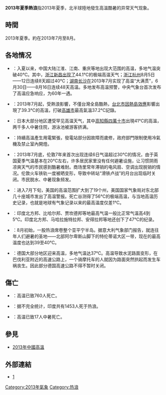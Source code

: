 **2013年夏季熱浪**指2013年夏季，北半球陸地發生高溫酷暑的异常天气现象。

## 時間

2013年夏季。約在2013年7月至8月。

## 各地情况

  - ：入夏以来，中国大陆江淮、江南、重庆等地出现大范围的高温，多地气温突破40℃。其中，[浙江](https://zh.wikipedia.org/wiki/浙江 "wikilink")[新昌出现了](https://zh.wikipedia.org/wiki/新昌 "wikilink")44.1℃的极端高温天气；[浙江](https://zh.wikipedia.org/wiki/浙江 "wikilink")[杭州](https://zh.wikipedia.org/wiki/杭州 "wikilink")8月5日——12日连续8天超过40℃；[湖南](https://zh.wikipedia.org/wiki/湖南 "wikilink")[长沙在](https://zh.wikipedia.org/wiki/长沙 "wikilink")2013年7月实现了高温“大满贯”，6月30日——8月16日连续48天高温。多地发布高温预警，中央气象台首次发布了高温应急响应，为60年一遇。

<!-- end list -->

  - ：2013年7月起，受熱浪影響，不僅台灣全島酷熱，[台北市因](https://zh.wikipedia.org/wiki/台北市 "wikilink")[熱島效應](../Page/熱島效應.md "wikilink")影響出現了39.3℃的高溫，打破[高雄市](../Page/高雄市.md "wikilink")最高氣溫37.2℃記錄。

<!-- end list -->

  - ：日本大部分地区遭受罕见高温天气，其中[高知縣](https://zh.wikipedia.org/wiki/高知縣 "wikilink")[四萬十市](../Page/四萬十市.md "wikilink")出現41℃的高溫，两千多人中暑住院，游泳池被游客挤满。

<!-- end list -->

  - ：持續高溫產生用電緊張，發電站部分因故障而歲修，政府部門限制使用冷氣機及禁止室內開燈。

<!-- end list -->

  - ：2013年7月底，伦敦7年来首次出现连续6日气温超过30℃的情况，由于英国夏季气温基本在20℃左右，许多居民家里没有任何避暑设施，让习惯阴雨凉爽天气的市民感到酷暑难耐。商场里常年滞销的电风扇、空调出现脱销的情况。伦敦火车铁轨一度被晒变形，导致中转站“滑铁卢战”的月台出现临时关闭。市民脱水、中暑现象频发。

<!-- end list -->

  - ：进入7月下旬，美国的高温范围扩大到了19个州，美国国家气象局对东北部几十座城市发出了高温警报。死亡谷测得了56℃的极端高温，与当地高温历史记录，也就是地球有气象记录以来的最高温度仅差1℃。

<!-- end list -->

  - ：印度北方邦、比哈尔邦、贾坎德邦等地最高气温一般比正常气温高4到5℃。印度北方邦、马哈拉施特拉邦、安得拉邦等地还创下了47℃的纪录。

<!-- end list -->

  - ：8月初始，一股热浪席卷整个亚平宁半岛。据意大利气象部门报告，就连往年人们避暑的圣地——北部阿尔卑斯山脚下的特伦蒂诺大区一带，现在的最高温度也达到39至40℃。

<!-- end list -->

  - ：德国大部分地区迎来高温，多地气温达37℃。高温导致水泥路面变形，在巴伐利亚附近的高速公路上，一个骑摩托车的人就因为路面突然拱起而发生车祸丧生。因此部分德国高速公路不得不暂时关闭。

## 傷亡

  - ：高温已致760人死亡。

<!-- end list -->

  - ：据不完全统计，印度共有1453人死于热浪。

<!-- end list -->

  - ：高温已致17人中暑死亡。

## 參見

  - [2013年中國高溫](https://zh.wikipedia.org/wiki/2013年中國高溫 "wikilink")

## 外部連結

  - [1](http://news.line.me/issue/natural-disaster/271496f30e7e)

[Category:2013年氣象](https://zh.wikipedia.org/wiki/Category:2013年氣象 "wikilink")
[Category:热浪](https://zh.wikipedia.org/wiki/Category:热浪 "wikilink")